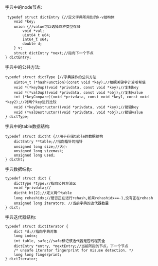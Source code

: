 字典中的node节点:
     
     typedef struct dictEntry {//定义字典所用到的k-v结构体
        void *key;
        union {//value可以选择四种类型存储
            void *val;
            uint64_t u64;
            int64_t s64;
            double d;
        } v;
        struct dictEntry *next;//指向下一个节点
    } dictEntry;
字典中的公共方法:
     
    typedef struct dictType {//字典操作的公共方法
        uint64_t (*hashFunction)(const void *key);//根据关键字计算哈希值
        void *(*keyDup)(void *privdata, const void *key);//复制key
        void *(*valDup)(void *privdata, const void *obj);//复制value
        int (*keyCompare)(void *privdata, const void *key1, const void *key2);//对两个key进行比较
        void (*keyDestructor)(void *privdata, void *key);//销毁key
        void (*valDestructor)(void *privdata, void *obj);//销毁value
    } dictType;
    
字典中的table数据结构:

    typedef struct dictht {//用于存储table的数据结构
        dictEntry **table;//指向指针的指针
        unsigned long size;//大小
        unsigned long sizemask;
        unsigned long used;
    } dictht;
    
字典数据结构:

    typedef struct dict {
        dictType *type;//指向公共方法区
        void *privdata;//
        dictht ht[2];//定义两个table
        long rehashidx;//是否正在进行rehash,如果rehashidx==-1,没有正在rehash
        unsigned long iterators; //当前字典的迭代器数量
    } dict;
    
字典迭代器结构:

    typedef struct dictIterator {
        dict *d;//指向字典对象
        long index;
        int table, safe;//safe标记该迭代器是否线程安全
        dictEntry *entry, *nextEntry;//当前所指的节点，下一个节点
        /* unsafe iterator fingerprint for misuse detection. */
        long long fingerprint;
    } dictIterator;